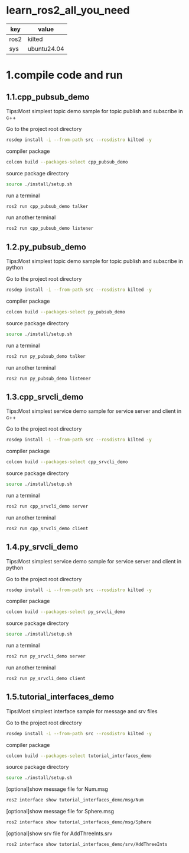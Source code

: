 # learn_ros2_all_you_need

| key   | value | 
|--------|------|
| ros2    | kilted  |
| sys| ubuntu24.04 |


# 1.compile code and run

## 1.1.cpp_pubsub_demo

Tips:Most simplest topic demo sample for topic publish and subscribe in c++

Go to the project root directory 

```bash
rosdep install -i --from-path src --rosdistro kilted -y
```

compiler package
```bash
colcon build --packages-select cpp_pubsub_demo
```

source package directory
```bash
source ./install/setup.sh
```

run a terminal
```bash
ros2 run cpp_pubsub_demo talker
```

run another terminal
```bash
ros2 run cpp_pubsub_demo listener
```

## 1.2.py_pubsub_demo

Tips:Most simplest topic demo sample for topic publish and subscribe in python


Go to the project root directory 
```bash
rosdep install -i --from-path src --rosdistro kilted -y
```

compiler package
```bash
colcon build --packages-select py_pubsub_demo
```

source package directory
```bash
source ./install/setup.sh
```

run a terminal
```bash
ros2 run py_pubsub_demo talker
```

run another terminal
```bash
ros2 run py_pubsub_demo listener
```

## 1.3.cpp_srvcli_demo

Tips:Most simplest service demo sample for service server and client in c++

Go to the project root directory 
```bash
rosdep install -i --from-path src --rosdistro kilted -y
```

compiler package
```bash
colcon build --packages-select cpp_srvcli_demo
```

source package directory
```bash
source ./install/setup.sh
```

run a terminal
```bash
ros2 run cpp_srvcli_demo server
```

run another terminal
```bash
ros2 run cpp_srvcli_demo client
```

## 1.4.py_srvcli_demo

Tips:Most simplest service demo sample for service server and client in python

Go to the project root directory 
```bash
rosdep install -i --from-path src --rosdistro kilted -y
```

compiler package
```bash
colcon build --packages-select py_srvcli_demo
```

source package directory
```bash
source ./install/setup.sh
```

run a terminal
```bash
ros2 run py_srvcli_demo server
```

run another terminal
```bash
ros2 run py_srvcli_demo client
```

## 1.5.tutorial_interfaces_demo
Tips:Most simplest interface sample for message and srv files

Go to the project root directory 
```bash
rosdep install -i --from-path src --rosdistro kilted -y
```

compiler package
```bash
colcon build --packages-select tutorial_interfaces_demo
```

source package directory
```bash
source ./install/setup.sh
```

[optional]show message file for Num.msg
```bash
ros2 interface show tutorial_interfaces_demo/msg/Num
```

[optional]show message file for Sphere.msg
```bash
ros2 interface show tutorial_interfaces_demo/msg/Sphere
```

[optional]show srv file for AddThreeInts.srv
```bash
ros2 interface show tutorial_interfaces_demo/srv/AddThreeInts
```


